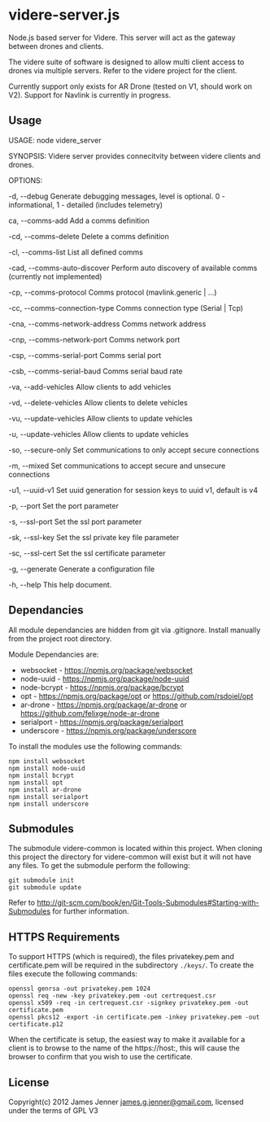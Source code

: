 videre-server.js
================

Node.js based server for Videre. This server will act as the gateway between drones and clients.

The videre suite of software is designed to allow multi client access to drones via multiple servers. Refer to the videre project for the client.

Currently support only exists for AR Drone (tested on V1, should work on V2). Support for Navlink is currently in progress.

Usage
-----

USAGE:    node videre_server

SYNOPSIS: Videre server provides connecitvity between videre clients and drones.

OPTIONS:

-d, --debug                   Generate debugging messages, level is optional. 0 - informational, 1 - detailed (includes telemetry)

ca, --comms-add               Add a comms definition

-cd, --comms-delete           Delete a comms definition

-cl, --comms-list             List all defined comms

-cad, --comms-auto-discover   Perform auto discovery of available comms (currently not implemented)

-cp, --comms-protocol         Comms protocol (mavlink.generic | ...)

-cc, --comms-connection-type  Comms connection type (Serial | Tcp)

-cna, --comms-network-address Comms network address

-cnp, --comms-network-port    Comms network port

-csp, --comms-serial-port     Comms serial port

-csb, --comms-serial-baud     Comms serial baud rate

-va, --add-vehicles           Allow clients to add vehicles

-vd, --delete-vehicles        Allow clients to delete vehicles

-vu, --update-vehicles        Allow clients to update vehicles

-u, --update-vehicles         Allow clients to update vehicles

-so, --secure-only            Set communications to only accept secure connections

-m, --mixed                   Set communications to accept secure and unsecure connections

-u1, --uuid-v1                Set uuid generation for session keys to uuid v1, default is v4

-p, --port                    Set the port parameter

-s, --ssl-port                Set the ssl port parameter

-sk, --ssl-key                Set the ssl private key file parameter

-sc, --ssl-cert               Set the ssl certificate parameter

-g, --generate                Generate a configuration file

-h, --help                    This help document.


Dependancies
------------
All module dependancies are hidden from git via .gitignore. Install manually from the project root directory.

Module Dependancies are:
 - websocket - https://npmjs.org/package/websocket
 - node-uuid - https://npmjs.org/package/node-uuid
 - node-bcrypt - https://npmjs.org/package/bcrypt
 - opt - https://npmjs.org/package/opt or https://github.com/rsdoiel/opt
 - ar-drone - https://npmjs.org/package/ar-drone or https://github.com/felixge/node-ar-drone
 - serialport - https://npmjs.org/package/serialport
 - underscore - https://npmjs.org/package/underscore

To install the modules use the following commands:

```
npm install websocket
npm install node-uuid
npm install bcrypt
npm install opt
npm install ar-drone
npm install serialport
npm install underscore
```

Submodules
----------
The submodule videre-common is located within this project. When cloning this project the directory for videre-common will exist but it will not have any files. To get the submodule perform the following:

```
git submodule init
git submodule update
```

Refer to http://git-scm.com/book/en/Git-Tools-Submodules#Starting-with-Submodules for further information.

HTTPS Requirements
------------------

To support HTTPS (which is required), the files privatekey.pem and certificate.pem will be required in the subdirectory `./keys/`. To create the files execute the following commands:

```
openssl genrsa -out privatekey.pem 1024 
openssl req -new -key privatekey.pem -out certrequest.csr 
openssl x509 -req -in certrequest.csr -signkey privatekey.pem -out certificate.pem
openssl pkcs12 -export -in certificate.pem -inkey privatekey.pem -out certificate.p12
```

When the certificate is setup, the easiest way to make it available for a client is to browse to the name of the https://host:<secure port>, this will cause the browser to confirm that you wish to use the certificate.

License
-------
Copyright(c) 2012 James Jenner james.g.jenner@gmail.com, licensed under the terms of GPL V3
